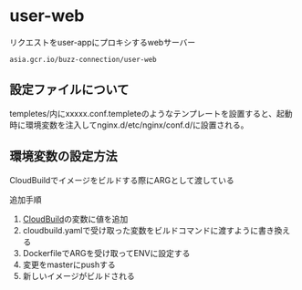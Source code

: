 # user-web

リクエストをuser-appにプロキシするwebサーバー

```
asia.gcr.io/buzz-connection/user-web
```


## 設定ファイルについて
templetes/内にxxxxx.conf.templeteのようなテンプレートを設置すると、起動時に環境変数を注入してnginx.d/etc/nginx/conf.d/に設置される。


## 環境変数の設定方法

CloudBuildでイメージをビルドする際にARGとして渡している

追加手順

1. [CloudBuild](https://console.cloud.google.com/cloud-build/triggers/edit/b420f08c-9a5f-437c-8c3d-0734e2b01cb3?project=buzz-connection&supportedpurview=project)の変数に値を追加
2. cloudbuild.yamlで受け取った変数をビルドコマンドに渡すように書き換える
3. DockerfileでARGを受け取ってENVに設定する
4. 変更をmasterにpushする
5. 新しいイメージがビルドされる


